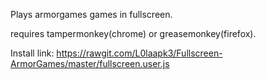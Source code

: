 Plays armorgames games in fullscreen.

requires tampermonkey(chrome) or greasemonkey(firefox).

Install link: https://rawgit.com/L0laapk3/Fullscreen-ArmorGames/master/fullscreen.user.js